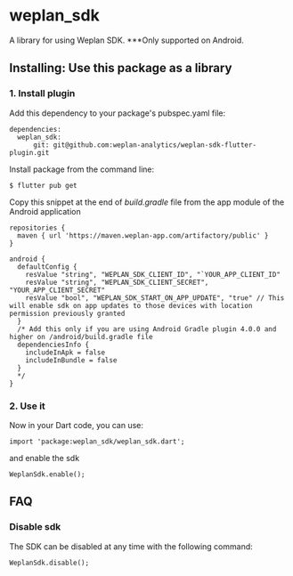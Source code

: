 
# weplan_sdk
A library for using Weplan SDK.
***Only supported on Android.



## Installing: Use this package as a library

### 1. Install plugin

Add this dependency to your package's pubspec.yaml file:


    dependencies:
      weplan_sdk:
          git: git@github.com:weplan-analytics/weplan-sdk-flutter-plugin.git


Install package from the command line:

    $ flutter pub get


Copy this snippet at the end of *build.gradle* file from the app module of the Android application

```
repositories {
  maven { url 'https://maven.weplan-app.com/artifactory/public' }
}

android {
  defaultConfig {
    resValue "string", "WEPLAN_SDK_CLIENT_ID", "`YOUR_APP_CLIENT_ID"
    resValue "string", "WEPLAN_SDK_CLIENT_SECRET", "YOUR_APP_CLIENT_SECRET"
    resValue "bool", "WEPLAN_SDK_START_ON_APP_UPDATE", "true" // This will enable sdk on app updates to those devices with location permission previously granted
  }
  /* Add this only if you are using Android Gradle plugin 4.0.0 and higher on /android/build.gradle file
  dependenciesInfo {
    includeInApk = false
    includeInBundle = false
  }
  */
}
```

### 2. Use it

Now in your Dart code, you can use:

    import 'package:weplan_sdk/weplan_sdk.dart';

and enable the sdk

    WeplanSdk.enable();

## FAQ
### Disable sdk

The SDK can be disabled at any time with the following command:

    WeplanSdk.disable();

